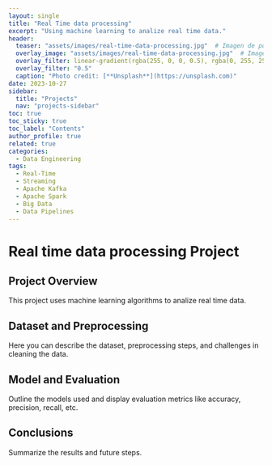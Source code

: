 ```yaml
---
layout: single
title: "Real Time data processing"
excerpt: "Using machine learning to analize real time data."
header:
  teaser: "assets/images/real-time-data-processing.jpg"  # Imagen de portada del proyecto
  overlay_image: "assets/images/real-time-data-processing.jpg"  # Imagen de portada del proyecto
  overlay_filter: linear-gradient(rgba(255, 0, 0, 0.5), rgba(0, 255, 255, 0.5))
  overlay_filter: "0.5"
  caption: "Photo credit: [**Unsplash**](https://unsplash.com)"
date: 2023-10-27
sidebar:
  title: "Projects"
  nav: "projects-sidebar"
toc: true
toc_sticky: true
toc_label: "Contents"
author_profile: true
related: true
categories:
  - Data Engineering
tags:
  - Real-Time
  - Streaming
  - Apache Kafka
  - Apache Spark
  - Big Data
  - Data Pipelines
---
```


# Real time data processing Project

## Project Overview
This project uses machine learning algorithms to analize real time data.

<!-- 

-  Usa Apache Kafka o Spark Streaming para procesar datos en tiempo real.
	•	Ingeniería de características: Trabaja en mejorar la calidad de los datos de entrada.
	•	Tuning de hiperparámetros: Experimenta con la búsqueda de hiperparámetros (Grid Search, Random Search) y técnicas como optimización bayesiana.

 -->

## Dataset and Preprocessing
Here you can describe the dataset, preprocessing steps, and challenges in cleaning the data.

## Model and Evaluation
Outline the models used and display evaluation metrics like accuracy, precision, recall, etc.

<!-- // ![ROC Curve](/assets/images/fraud_detection_roc.png) -->

## Conclusions
Summarize the results and future steps.